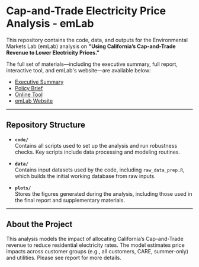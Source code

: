# Cap-and-Trade Electricity Price Analysis - emLab

This repository contains the code, data, and outputs for the Environmental Markets Lab (emLab) analysis on **"Using California’s Cap-and-Trade Revenue to Lower Electricity Prices."**

The full set of materials—including the executive summary, full report, interactive tool, and emLab's website—are available below:

- [Executive Summary](https://emlab.ucsb.edu/sites/default/files/documents/emlab-executive-summary-ca-cap-and-trade-energy-affordability.pdf)  
- [Policy Brief](https://emlab.ucsb.edu/sites/default/files/documents/emlab-policy-brief-ca-cap-and-trade-energy-affordability.pdf)  
- [Online Tool](https://emlab-ucsb.shinyapps.io/cap-and-trade-tool/)  
- [emLab Website](https://emlab.ucsb.edu)

---

## Repository Structure

- **`code/`**  
  Contains all scripts used to set up the analysis and run robustness checks. Key scripts include data processing and modeling routines.

- **`data/`**  
  Contains input datasets used by the code, including `raw_data_prep.R`, which builds the initial working database from raw inputs.

- **`plots/`**  
  Stores the figures generated during the analysis, including those used in the final report and supplementary materials.

---

## About the Project

This analysis models the impact of allocating California’s Cap-and-Trade revenue to reduce residential electricity rates. The model estimates price impacts across customer groups (e.g., all customers, CARE, summer-only) and utilities. Please see report for more details.
